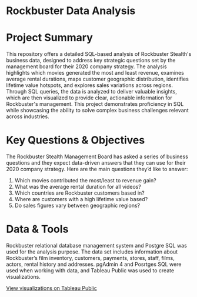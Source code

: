 # Rockbuster Data Analysis
<h1>Project Summary</h1>
This repository offers a detailed SQL-based analysis of Rockbuster Stealth's business data, designed to address key strategic questions set by the management board for their 2020 company strategy. The analysis highlights which movies generated the most and least revenue, examines average rental durations, maps customer geographic distribution, identifies lifetime value hotspots, and explores sales variations across regions. Through SQL queries, the data is analyzed to deliver valuable insights, which are then visualized to provide clear, actionable information for Rockbuster's management. This project demonstrates proficiency in SQL while showcasing the ability to solve complex business challenges relevant across industries.

<h1>Key Questions & Objectives</h1>
The Rockbuster Stealth Management Board has asked a series of business questions and they expect data-driven answers that they can use for their 2020 company strategy. Here are the main questions they’d like to answer:

<ol>
  <li>Which movies contributed the most/least to revenue gain?</li>
  <li>What was the average rental duration for all videos?</li>
  <li>Which countries are Rockbuster customers based in?</li>
  <li>Where are customers with a high lifetime value based?</li>
  <li>Do sales figures vary between geographic regions?</li>
</ol>

<h1>Data & Tools</h1>
Rockbuster relational database management system and Postgre SQL was used for the analysis purpose. The data set includes information about Rockbuster’s film inventory, customers, payments, stores, staff, films, actors, rental history and addresses. pgAdmin 4 and Posrtges SQL were used when working with data, and Tableau Public was used to create visualizations.

<a href="https://public.tableau.com/app/profile/sophia.dimarhos/vizzes">View visualizations on Tableau Public</a>
